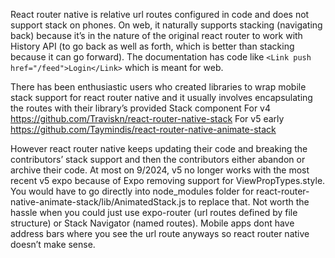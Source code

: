 

React router native is relative url routes configured in code and does not support stack on phones. On web, it naturally supports stacking (navigating back) because it’s in the nature of the original react router to work with History API (to go back as well as forth, which is better than stacking because it can go forward). The documentation has code like `<Link push href="/feed">Login</Link>` which is meant for web.

There has been enthusiastic users who created libraries to wrap mobile stack support for react router native and it usually involves encapsulating the routes with their library’s provided Stack component
For v4 https://github.com/Traviskn/react-router-native-stack
For v5 early https://github.com/Taymindis/react-router-native-animate-stack

However react router native keeps updating their code and breaking the contributors’ stack support and then the contributors either abandon or archive their code.  At most on 9/2024, v5 no longer works with the most recent v5 expo because of Expo removing support for ViewPropTypes.style. You would have to go directly into node_modules folder for react-router-native-animate-stack/lib/AnimatedStack.js to replace that. Not worth the hassle when you could just use expo-router (url routes defined by file structure) or Stack Navigator (named routes). Mobile apps dont have address bars where you see the url route anyways so react router native doesn’t make sense.